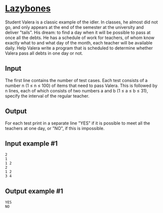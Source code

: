 # [Lazybones](https://www.e-olymp.com/en/problems/497)
Student Valera is a classic example of the idler. In classes, he almost did not go, and only appears at the end of the semester at the university and deliver "tails". His dream: to find a day when it will be possible to pass at once all the debts. He has a schedule of work for teachers, of whom know exactly what to and what day of the month, each teacher will be available daily. Help Valera write a program that is scheduled to determine whether Valera pass all debts in one day or not.

## Input
The first line contains the number of test cases. Each test consists of a number n (1 ≤ n ≤ 100) of items that need to pass Valera. This is followed by n lines, each of which consists of two numbers a and b (1 ≤ a ≤ b ≤ 31), specify the interval of the regular teacher.

## Output
For each test print in a separate line "YES" if it is possible to meet all the teachers at one day, or "NO", if this is impossible.

## Input example #1
```
2
1
1 2
2 
1 2
3 4
```

## Output example #1
```
YES
NO
```

